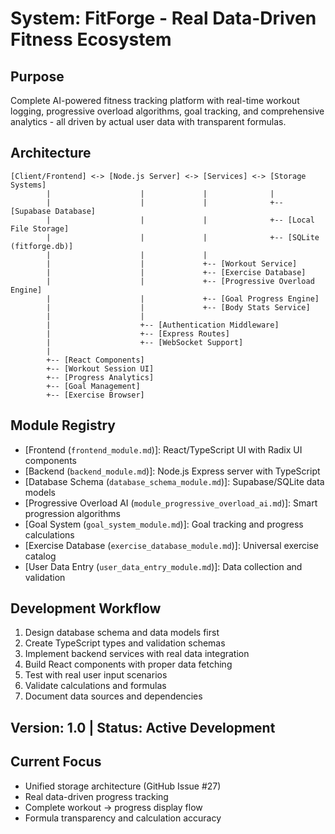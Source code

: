 # System: FitForge - Real Data-Driven Fitness Ecosystem

## Purpose
Complete AI-powered fitness tracking platform with real-time workout logging, progressive overload algorithms, goal tracking, and comprehensive analytics - all driven by actual user data with transparent formulas.

## Architecture
```
[Client/Frontend] <-> [Node.js Server] <-> [Services] <-> [Storage Systems]
        |                    |             |              |
        |                    |             |              +-- [Supabase Database]
        |                    |             |              +-- [Local File Storage]
        |                    |             |              +-- [SQLite (fitforge.db)]
        |                    |             |
        |                    |             +-- [Workout Service]
        |                    |             +-- [Exercise Database]
        |                    |             +-- [Progressive Overload Engine]
        |                    |             +-- [Goal Progress Engine]
        |                    |             +-- [Body Stats Service]
        |                    |
        |                    +-- [Authentication Middleware]
        |                    +-- [Express Routes]
        |                    +-- [WebSocket Support]
        |
        +-- [React Components]
        +-- [Workout Session UI]
        +-- [Progress Analytics]
        +-- [Goal Management]
        +-- [Exercise Browser]
```

## Module Registry
- [Frontend (`frontend_module.md`)]: React/TypeScript UI with Radix UI components
- [Backend (`backend_module.md`)]: Node.js Express server with TypeScript
- [Database Schema (`database_schema_module.md`)]: Supabase/SQLite data models
- [Progressive Overload AI (`module_progressive_overload_ai.md`)]: Smart progression algorithms
- [Goal System (`goal_system_module.md`)]: Goal tracking and progress calculations
- [Exercise Database (`exercise_database_module.md`)]: Universal exercise catalog
- [User Data Entry (`user_data_entry_module.md`)]: Data collection and validation

## Development Workflow
1. Design database schema and data models first
2. Create TypeScript types and validation schemas
3. Implement backend services with real data integration
4. Build React components with proper data fetching
5. Test with real user input scenarios
6. Validate calculations and formulas
7. Document data sources and dependencies

## Version: 1.0 | Status: Active Development

## Current Focus
- Unified storage architecture (GitHub Issue #27)
- Real data-driven progress tracking
- Complete workout → progress display flow
- Formula transparency and calculation accuracy